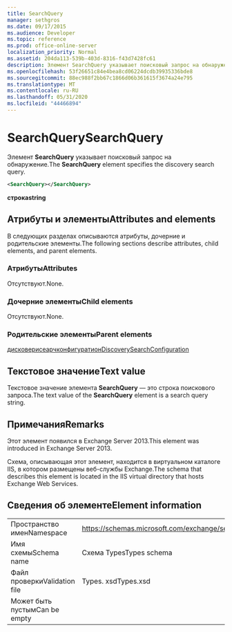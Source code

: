 ```yaml
---
title: SearchQuery
manager: sethgros
ms.date: 09/17/2015
ms.audience: Developer
ms.topic: reference
ms.prod: office-online-server
localization_priority: Normal
ms.assetid: 204da113-539b-403d-8316-f43d7428fc61
description: Элемент SearchQuery указывает поисковый запрос на обнаружение.
ms.openlocfilehash: 53f26651c84e4bea8cd06224dcdb39935336bde8
ms.sourcegitcommit: 88ec988f2bb67c1866d06b361615f3674a24e795
ms.translationtype: MT
ms.contentlocale: ru-RU
ms.lasthandoff: 05/31/2020
ms.locfileid: "44466894"
---
```

# <a name="searchquery"></a><span data-ttu-id="aec95-103">SearchQuery</span><span class="sxs-lookup"><span data-stu-id="aec95-103">SearchQuery</span></span>

<span data-ttu-id="aec95-104">Элемент **SearchQuery** указывает поисковый запрос на обнаружение.</span><span class="sxs-lookup"><span data-stu-id="aec95-104">The **SearchQuery** element specifies the discovery search query.</span></span> 
  
```XML
<SearchQuery></SearchQuery>
```

 <span data-ttu-id="aec95-105">**строка**</span><span class="sxs-lookup"><span data-stu-id="aec95-105">**string**</span></span>
## <a name="attributes-and-elements"></a><span data-ttu-id="aec95-106">Атрибуты и элементы</span><span class="sxs-lookup"><span data-stu-id="aec95-106">Attributes and elements</span></span>

<span data-ttu-id="aec95-107">В следующих разделах описываются атрибуты, дочерние и родительские элементы.</span><span class="sxs-lookup"><span data-stu-id="aec95-107">The following sections describe attributes, child elements, and parent elements.</span></span>
  
### <a name="attributes"></a><span data-ttu-id="aec95-108">Атрибуты</span><span class="sxs-lookup"><span data-stu-id="aec95-108">Attributes</span></span>

<span data-ttu-id="aec95-109">Отсутствуют.</span><span class="sxs-lookup"><span data-stu-id="aec95-109">None.</span></span>
  
### <a name="child-elements"></a><span data-ttu-id="aec95-110">Дочерние элементы</span><span class="sxs-lookup"><span data-stu-id="aec95-110">Child elements</span></span>

<span data-ttu-id="aec95-111">Отсутствуют.</span><span class="sxs-lookup"><span data-stu-id="aec95-111">None.</span></span>
  
### <a name="parent-elements"></a><span data-ttu-id="aec95-112">Родительские элементы</span><span class="sxs-lookup"><span data-stu-id="aec95-112">Parent elements</span></span>

[<span data-ttu-id="aec95-113">дисковерисеарчконфигуратион</span><span class="sxs-lookup"><span data-stu-id="aec95-113">DiscoverySearchConfiguration</span></span>](discoverysearchconfiguration.md)
  
## <a name="text-value"></a><span data-ttu-id="aec95-114">Текстовое значение</span><span class="sxs-lookup"><span data-stu-id="aec95-114">Text value</span></span>

<span data-ttu-id="aec95-115">Текстовое значение элемента **SearchQuery** — это строка поискового запроса.</span><span class="sxs-lookup"><span data-stu-id="aec95-115">The text value of the **SearchQuery** element is a search query string.</span></span> 
  
## <a name="remarks"></a><span data-ttu-id="aec95-116">Примечания</span><span class="sxs-lookup"><span data-stu-id="aec95-116">Remarks</span></span>

<span data-ttu-id="aec95-117">Этот элемент появился в Exchange Server 2013.</span><span class="sxs-lookup"><span data-stu-id="aec95-117">This element was introduced in Exchange Server 2013.</span></span>
  
<span data-ttu-id="aec95-118">Схема, описывающая этот элемент, находится в виртуальном каталоге IIS, в котором размещены веб-службы Exchange.</span><span class="sxs-lookup"><span data-stu-id="aec95-118">The schema that describes this element is located in the IIS virtual directory that hosts Exchange Web Services.</span></span>
  
## <a name="element-information"></a><span data-ttu-id="aec95-119">Сведения об элементе</span><span class="sxs-lookup"><span data-stu-id="aec95-119">Element information</span></span>

|||
|:-----|:-----|
|<span data-ttu-id="aec95-120">Пространство имен</span><span class="sxs-lookup"><span data-stu-id="aec95-120">Namespace</span></span>  <br/> |https://schemas.microsoft.com/exchange/services/2006/types  <br/> |
|<span data-ttu-id="aec95-121">Имя схемы</span><span class="sxs-lookup"><span data-stu-id="aec95-121">Schema name</span></span>  <br/> |<span data-ttu-id="aec95-122">Схема Types</span><span class="sxs-lookup"><span data-stu-id="aec95-122">Types schema</span></span>  <br/> |
|<span data-ttu-id="aec95-123">Файл проверки</span><span class="sxs-lookup"><span data-stu-id="aec95-123">Validation file</span></span>  <br/> |<span data-ttu-id="aec95-124">Types. xsd</span><span class="sxs-lookup"><span data-stu-id="aec95-124">Types.xsd</span></span>  <br/> |
|<span data-ttu-id="aec95-125">Может быть пустым</span><span class="sxs-lookup"><span data-stu-id="aec95-125">Can be empty</span></span>  <br/> ||
   

